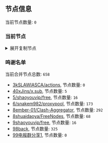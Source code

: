 
## 节点信息
当前节点数量: `0`
### 当前节点
<details>
  <summary>展开复制节点</summary>

    

</details>

### 鸣谢名单
当前合并节点总数: `658`
- [3kSLAWIASCA/actions](https://github.com/kSLAWIASCA/actions), 节点数量: `0`
- [40xJins/x.sub](https://github.com/0xJins/x.sub), 节点数量: `5`
- [5/shaoyouvip/free](https://github.com/shaoyouvip/free), 节点数量: `16`
- [6/snakem982/proxypool](https://github.com/snakem982/proxypool), 节点数量: `173`
- [8ember-01/Clash-Aggregator](https://github.com/ember-01/Clash-Aggregator), 节点数量: `292`
- [8shuaidaoya/FreeNodes](https://github.com/shuaidaoya/FreeNodes), 节点数量: `68`
- [9shaoyouvip/free](https://github.com/shaoyouvip/free), 节点数量: `16`
- [98back](https://github.com/firefoxmmx2/v2rayshare_subcription), 节点数量: `325`
- [99电报群分享1](https://github.com/cdddbc/getAirport), 节点数量: `0`


